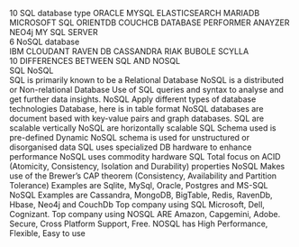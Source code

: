 10 SQL database type
ORACLE
MYSQL
ELASTICSEARCH
MARIADB
MICROSOFT SQL
ORIENTDB
COUCHCB
DATABASE PERFORMER ANAYZER
NEO4j
MY SQL SERVER																																																																																		
6 NoSQL database																																																																													
IBM CLOUDANT
RAVEN DB
CASSANDRA
RIAK
BUBOLE
SCYLLA																																																																																												
10 DIFFERENCES BETWEEN SQL AND NOSQL																																										
SQL 																																									NoSQL																																																																																							
SQL is primarily known to be a Relational Database 													NoSQL is a distributed or Non-relational Database
Use of SQL queries and syntax to analyse and get further data insights.  		NoSQL Apply different types of database technologies
Database, here is in table format 																					NoSQL databases are document based with key-value pairs and graph databases.
SQL are scalable vertically 																								NoSQL are horizontally scalable
SQL Schema used is pre-defined 	Dynamic 																		NoSQL schema is used for unstructured or disorganised data
SQL uses specialized DB hardware to enhance performance 										NoSQL uses commodity hardware
SQL Total focus on ACID (Atomicity, Consistency, Isolation and Durability) properties NoSQL Makes use of the Brewer’s CAP theorem (Consistency, Availability and 																																															Partition Tolerance)
Examples are Sqlite, MySql, Oracle, Postgres and MS-SQL 											NoSQL Examples are Cassandra, MongoDB, BigTable, Redis, RavenDb, Hbase, Neo4j 																																										and CouchDb
Top company using SQL Microsoft, Dell, Cognizant.															Top company using NOSQL ARE Amazon, Capgemini, Adobe.
Secure, Cross Platform Support,  Free.																				NOSQL has High Performance, Flexible, Easy to use																																																																																																	
